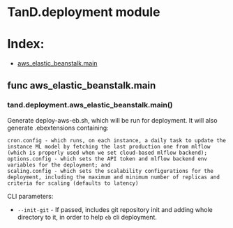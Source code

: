 # TanD.deployment module

# Index:
  * [aws_elastic_beanstalk.main](#func-aws_elastic_beanstalk.main)
  
## func aws_elastic_beanstalk.main
### tand.deployment.aws_elastic_beanstalk.main()

Generate deploy-aws-eb.sh, which will be run for deployment. It will also generate .ebextensions containing:

    cron.config - which runs, on each instance, a daily task to update the instance ML model by fetching the last production one from mlflow (which is properly used when we set cloud-based mlflow backend);
    options.config - which sets the API token and mlflow backend env variables for the deployment; and
    scaling.config - which sets the scalability configurations for the deployment, including the maximum and minimum number of replicas and criteria for scaling (defaults to latency)

CLI parameters:
 * `--init-git` - If passed, includes git repository init and adding whole directory to it, in order to help `eb` cli deployment.